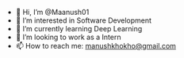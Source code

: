 - 👋 Hi, I’m @Maanush01
- 👀 I’m interested in Software Development
- 🌱 I’m currently learning Deep Learning
- 💞️ I’m looking to work as a Intern
- 📫 How to reach me: manushkhokho@gmail.com

<!---
Maanush01/Maanush01 is a ✨ special ✨ repository because its `README.md` (this file) appears on your GitHub profile.
You can click the Preview link to take a look at your changes.
--->
